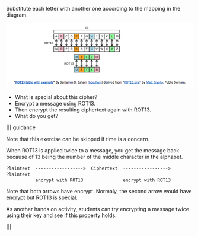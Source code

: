 Substitute each letter with another one according to the mapping in the diagram.

![](.guides/img/dia-rot13.png)

- What is special about this cipher? 
- Encrypt a message using ROT13. 
- Then encrypt the resulting ciphertext again with ROT13.
- What do you get?

||| guidance

Note that this exercise can be skipped if time is a concern.

When ROT13 is applied twice to a message, you get the message back because of 13 being the number of the middle character in the alphabet. 

```
Plaintext  ------------------>  Ciphertext  -----------------> Plaintext
           encrypt with ROT13               encrypt with ROT13 
```

Note that both arrows have encrypt. Normaly, the second arrow would have encrypt but ROT13 is special.

As another hands on activity, students can try encrypting a message twice using their key and see if this property holds.

|||